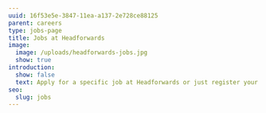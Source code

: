 ```yaml
---
uuid: 16f53e5e-3847-11ea-a137-2e728ce88125
parent: careers
type: jobs-page
title: Jobs at Headforwards
image:
  image: /uploads/headforwards-jobs.jpg
  show: true
introduction:
  show: false
  text: Apply for a specific job at Headforwards or just register your interest.
seo:
  slug: jobs
---
```


